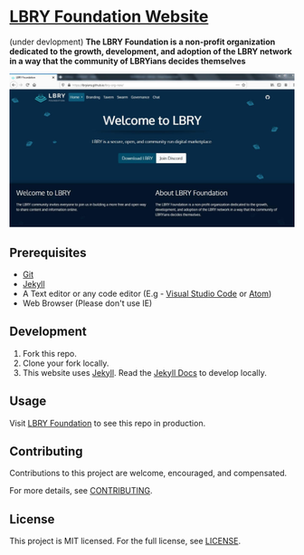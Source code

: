# [LBRY Foundation Website](https://lbry.org)

(under devlopment)
 **The LBRY Foundation is a non-profit organization dedicated to the growth, development, and adoption of the LBRY network in a way that the community of LBRYians decides themselves**

![Screenshot](./img/lbry-foundation.JPG)


## Prerequisites
- [Git](https://git-scm.com)
- [Jekyll](https://jekyllrb.com)
- A Text editor or any code editor (E.g - [Visual Studio Code](https://code.visualstudio.com/download) or [Atom](https://atom.io))
- Web Browser (Please don't use IE)

## Development
1. Fork this repo.
2. Clone your fork locally.
3. This website uses [Jekyll](https://jekyllrb.com/). Read the [Jekyll Docs](https://jekyllrb.com/docs/) to develop locally.

## Usage
Visit [LBRY Foundation](https://lbryians.github.io/lbry-org-new/) to see this repo in production.

## Contributing
Contributions to this project are welcome, encouraged, and compensated.

For more details, see [CONTRIBUTING](CONTRIBUTING.md).


## License
This project is MIT licensed. For the full license, see [LICENSE](LICENSE).
